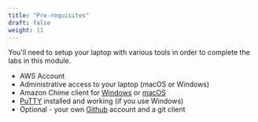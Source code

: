 ```yaml
---
title: "Pre-requisites"
draft: false
weight: 11
---
```


You'll need to setup your laptop with various tools in order to complete the labs in this module.

- AWS Account
- Administrative access to your laptop (macOS or Windows)
- Amazon Chime client for [Windows](https://clients.chime.aws/win/latest) or [macOS](https://clients.chime.aws/mac/latest)
- [PuTTY](https://www.chiark.greenend.org.uk/~sgtatham/putty/latest.html) installed and working (if you use Windows)
- Optional - your own [Github](https://www.github.com) account and a git client

